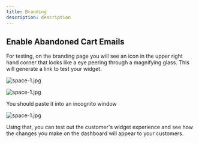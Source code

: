 ```yaml
---
title: Branding
description: description
---
```


## Enable Abandoned Cart Emails

For testing, on the branding page you will see an icon in the upper right hand corner that looks like a eye peering through a magnifying glass. This will generate a link to test your widget.

![space-1.jpg](http://www.storywarren.com/wp-content/uploads/2016/09/space-1.jpg)

![space-1.jpg](http://www.storywarren.com/wp-content/uploads/2016/09/space-1.jpg)

You should paste it into an incognito window

![space-1.jpg](http://www.storywarren.com/wp-content/uploads/2016/09/space-1.jpg)

Using that, you can test out the customer's widget experience and see how the changes you make on the dashboard will appear to your customers.

